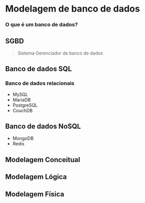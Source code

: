 ﻿# Modelagem de banco de dados

### O que é um banco de dados?

## SGBD

> Sistema Gerenciador de banco de dados

## Banco de dados SQL

### Banco de dados relacionais
- MySQL
- MariaDB
- PostgreSQL
- CouchDB


## Banco de dados NoSQL
- MongoDB
- Redis
## Modelagem Conceitual

## Modelagem Lógica

## Modelagem Física
